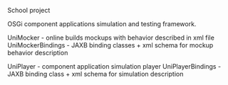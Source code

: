 School project

OSGi component applications simulation and testing framework.

UniMocker - online builds mockups with behavior described in xml file
UniMockerBindings - JAXB binding classes + xml schema for mockup behavior description

UniPlayer - component application simulation player
UniPlayerBindings - JAXB binding class + xml schema for simulation description

